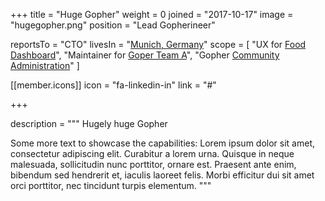 +++
  title = "Huge Gopher"
  weight = 0
  joined = "2017-10-17"
  image = "hugegopher.png"
  position = "Lead Gopherineer"

  reportsTo = "CTO"
  livesIn = "[Munich, Germany](https://www.google.com/maps/place/Munich,+Germany/)"
  scope = [
    "UX for [Food Dashboard](#)",
    "Maintainer for [Goper Team A](#)",
    "Gopher [Community Administration](#)"
  ]

  [[member.icons]]
    icon = "fa-linkedin-in"
    link = "#"

+++
  
description = """
Hugely huge Gopher

Some more text to showcase the capabilities:
Lorem ipsum dolor sit amet, consectetur adipiscing elit.
Curabitur a lorem urna.
Quisque in neque malesuada, sollicitudin nunc porttitor, ornare est.
Praesent ante enim, bibendum sed hendrerit et, iaculis laoreet felis.
Morbi efficitur dui sit amet orci porttitor, nec tincidunt turpis elementum.
"""
